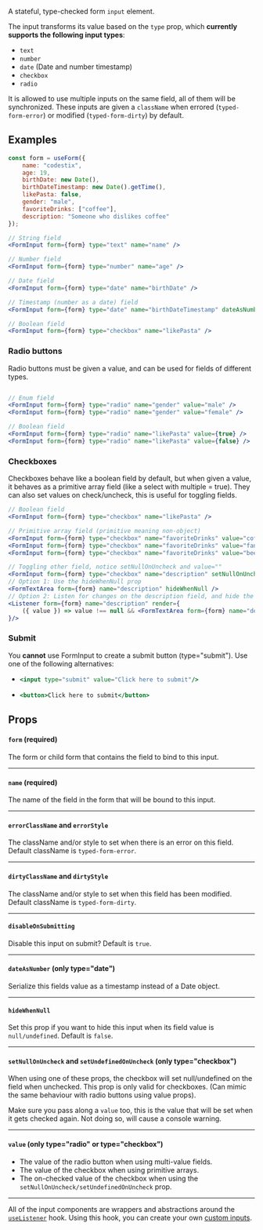 A stateful, type-checked form `input` element.

The input transforms its value based on the `type` prop, which **currently supports the following input types**:

- `text`
- `number`
- `date` (Date and number timestamp)
- `checkbox`
- `radio`

It is allowed to use multiple inputs on the same field, all of them will be synchronized. These inputs are given a `className` when errored (`typed-form-error`) or modified (`typed-form-dirty`) by default.

## Examples

```jsx
const form = useForm({
    name: "codestix",
    age: 19,
    birthDate: new Date(),
    birthDateTimestamp: new Date().getTime(),
    likePasta: false,
    gender: "male",
    favoriteDrinks: ["coffee"],
    description: "Someone who dislikes coffee"
});

// String field
<FormInput form={form} type="text" name="name" />

// Number field
<FormInput form={form} type="number" name="age" />

// Date field
<FormInput form={form} type="date" name="birthDate" />

// Timestamp (number as a date) field
<FormInput form={form} type="date" name="birthDateTimestamp" dateAsNumber />

// Boolean field
<FormInput form={form} type="checkbox" name="likePasta" />

```

### Radio buttons

Radio buttons must be given a value, and can be used for fields of different types.

```jsx

// Enum field
<FormInput form={form} type="radio" name="gender" value="male" />
<FormInput form={form} type="radio" name="gender" value="female" />

// Boolean field
<FormInput form={form} type="radio" name="likePasta" value={true} />
<FormInput form={form} type="radio" name="likePasta" value={false} />
```

### Checkboxes

Checkboxes behave like a boolean field by default, but when given a value, it behaves as a primitive array field (like a select with multiple = true). They can also set values on check/uncheck, this is useful for toggling fields.

```jsx
// Boolean field
<FormInput form={form} type="checkbox" name="likePasta" />

// Primitive array field (primitive meaning non-object)
<FormInput form={form} type="checkbox" name="favoriteDrinks" value="coffee" />
<FormInput form={form} type="checkbox" name="favoriteDrinks" value="fanta" />
<FormInput form={form} type="checkbox" name="favoriteDrinks" value="beer" />

// Toggling other field, notice setNullOnUncheck and value=""
<FormInput form={form} type="checkbox" name="description" setNullOnUncheck value="" />
// Option 1: Use the hideWhenNull prop
<FormTextArea form={form} name="description" hideWhenNull />
// Option 2: Listen for changes on the description field, and hide the textarea when the value is null. More flexibility.
<Listener form={form} name="description" render={
    ({ value }) => value !== null && <FormTextArea form={form} name="description" />
}/>
```

### Submit

You **cannot** use FormInput to create a submit button (type="submit"). Use one of the following alternatives:
- ```jsx
  <input type="submit" value="Click here to submit"/>
  ```
- ```jsx
  <button>Click here to submit</button>
  ```

## Props

#### `form` **(required)**
The form or child form that contains the field to bind to this input.

***

#### `name` **(required)**
The name of the field in the form that will be bound to this input.

***

#### `errorClassName` and `errorStyle`
The className and/or style to set when there is an error on this field. Default className is `typed-form-error`.

***

#### `dirtyClassName` and `dirtyStyle`
The className and/or style to set when this field has been modified. Default className is `typed-form-dirty`.

***

#### `disableOnSubmitting`
Disable this input on submit? Default is `true`.

***

#### `dateAsNumber` (only type="date")
Serialize this fields value as a timestamp instead of a Date object.

***

#### `hideWhenNull`

Set this prop if you want to hide this input when its field value is `null/undefined`. Default is `false`.

***

#### `setNullOnUncheck` and `setUndefinedOnUncheck` (only type="checkbox")
When using one of these props, the checkbox will set null/undefined on the field when unchecked. This prop is only valid for checkboxes. (Can mimic the same behaviour with radio buttons using value props).

Make sure you pass along a `value` too, this is the value that will be set when it gets checked again. Not doing so, will cause a console warning.

***

#### `value` (only type="radio" or type="checkbox")
- The value of the radio button when using multi-value fields.
- The value of the checkbox when using primitive arrays.
- The on-checked value of the checkbox when using the `setNullOnUncheck/setUndefinedOnUncheck` prop.

***

All of the input components are wrappers and abstractions around the [`useListener`](https://github.com/CodeStix/typed-react-form/wiki/useListener) hook. Using this hook, you can create your own [custom inputs](https://github.com/CodeStix/typed-react-form/wiki/Custom-inputs).

